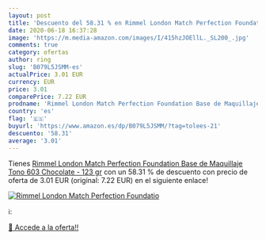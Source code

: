 ```yaml
---
layout: post
title: 'Descuento del 58.31 % en Rimmel London Match Perfection Foundatio'
date: 2020-06-18 16:37:28
image: 'https://m.media-amazon.com/images/I/415hzJOEllL._SL200_.jpg'
comments: true
category: ofertas
author: ring
slug: 'B079L5JSMM-es'
actualPrice: 3.01 EUR
currency: EUR
price: 3.01
comparePrice: 7.22 EUR
prodname: 'Rimmel London Match Perfection Foundation Base de Maquillaje Tono 603 Chocolate - 123 gr'
country: 'es'
flag: '🇪🇸'
buyurl: 'https://www.amazon.es/dp/B079L5JSMM/?tag=tolees-21'
descuento: '58.31'
average: '3.01'
---
```


Tienes [Rimmel London Match Perfection Foundation Base de Maquillaje Tono 603 Chocolate - 123 gr](https://www.amazon.es/dp/B079L5JSMM/?tag=tolees-21) con un 58.31 % de descuento con precio de oferta de 3.01 EUR (original: 7.22 EUR) en el siguiente enlace!

[![Rimmel London Match Perfection Foundatio](https://m.media-amazon.com/images/I/415hzJOEllL._SL200_.jpg)](https://www.amazon.es/dp/B079L5JSMM/?tag=tolees-21)

ℹ️:


[🛒 Accede a la oferta!!](https://www.amazon.es/dp/B079L5JSMM/?tag=tolees-21)
